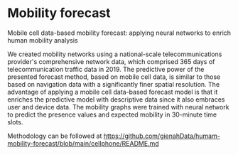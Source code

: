 # Mobility forecast

Mobile cell data-based mobility forecast: applying neural networks to enrich human mobility analysis 

We created mobility networks using a national-scale telecommunications provider's comprehensive network data, which comprised 365 days of telecommunication traffic data in 2019. The predictive power of the presented forecast method, based on mobile cell data, is similar to those based on navigation data with a significantly finer spatial resolution. The advantage of applying a mobile cell data-based forecast model is that it enriches the predictive model with descriptive data since it also embraces user and device data. The mobility graphs were trained with neural network to predict the presence values and expected mobility in 30-minute time slots.

Methodology can be followed at  https://github.com/gienahData/humam-mobility-forecast/blob/main/cellphone/README.md 
